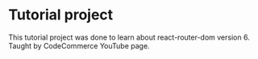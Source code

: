# Tutorial project

This tutorial project was done to learn about react-router-dom version 6. Taught by CodeCommerce YouTube page.
